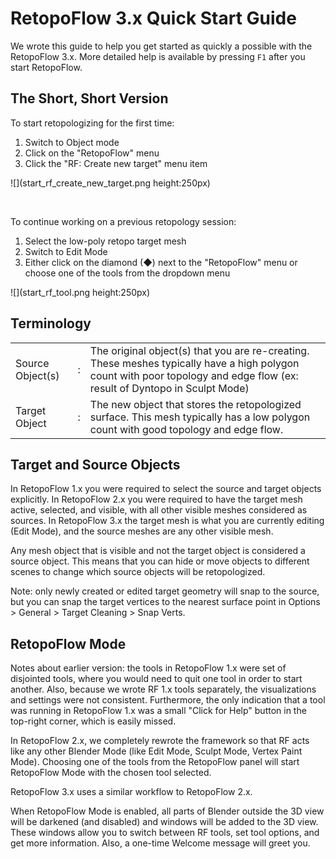 # RetopoFlow 3.x Quick Start Guide

We wrote this guide to help you get started as quickly a possible with the RetopoFlow 3.x.
More detailed help is available by pressing `F1` after you start RetopoFlow.


## The Short, Short Version

To start retopologizing for the first time:

1. Switch to Object mode
2. Click on the "RetopoFlow" menu
3. Click the "RF: Create new target" menu item

![](start_rf_create_new_target.png height:250px)

<br>

To continue working on a previous retopology session:

1. Select the low-poly retopo target mesh
2. Switch to Edit Mode
3. Either click on the diamond (◆) next to the "RetopoFlow" menu or choose one of the tools from the dropdown menu

![](start_rf_tool.png height:250px)

## Terminology

|  |  |  |
| --- | --- | --- |
| Source Object(s) | : | The original object(s) that you are re-creating.  These meshes typically have a high polygon count with poor topology and edge flow (ex: result of Dyntopo in Sculpt Mode) |
| Target Object    | : | The new object that stores the retopologized surface.  This mesh typically has a low polygon count with good topology and edge flow. |


## Target and Source Objects

In RetopoFlow 1.x you were required to select the source and target objects explicitly.
In RetopoFlow 2.x you were required to have the target mesh active, selected, and visible, with all other visible meshes considered as sources.
In RetopoFlow 3.x the target mesh is what you are currently editing (Edit Mode), and the source meshes are any other visible mesh.

Any mesh object that is visible and not the target object is considered a source object.
This means that you can hide or move objects to different scenes to change which source objects will be retopologized.

Note: only newly created or edited target geometry will snap to the source, but you can snap the target vertices to the nearest surface point in Options > General > Target Cleaning > Snap Verts.


## RetopoFlow Mode

Notes about earlier version: the tools in RetopoFlow 1.x were set of disjointed tools, where you would need to quit one tool in order to start another.
Also, because we wrote RF 1.x tools separately, the visualizations and settings were not consistent.
Furthermore, the only indication that a tool was running in RetopoFlow 1.x was a small "Click for Help" button in the top-right corner, which is easily missed.

In RetopoFlow 2.x, we completely rewrote the framework so that RF acts like any other Blender Mode (like Edit Mode, Sculpt Mode, Vertex Paint Mode).
Choosing one of the tools from the RetopoFlow panel will start RetopoFlow Mode with the chosen tool selected.

RetopoFlow 3.x uses a similar workflow to RetopoFlow 2.x.

When RetopoFlow Mode is enabled, all parts of Blender outside the 3D view will be darkened (and disabled) and windows will be added to the 3D view.
These windows allow you to switch between RF tools, set tool options, and get more information.
Also, a one-time Welcome message will greet you.

